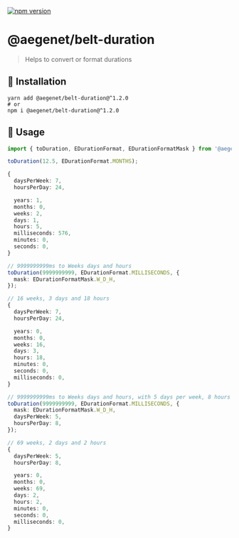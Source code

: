[![npm version](https://img.shields.io/npm/v/@aegenet/belt-duration.svg)](https://www.npmjs.com/package/@aegenet/belt-duration)
<br>

# @aegenet/belt-duration

> Helps to convert or format durations

## 💾 Installation

```shell
yarn add @aegenet/belt-duration@^1.2.0
# or
npm i @aegenet/belt-duration@^1.2.0
```

## 📝 Usage

```typescript
import { toDuration, EDurationFormat, EDurationFormatMask } from '@aegenet/belt-duration';

toDuration(12.5, EDurationFormat.MONTHS);

{
  daysPerWeek: 7,
  hoursPerDay: 24,

  years: 1,
  months: 0,
  weeks: 2,
  days: 1,
  hours: 5,
  milliseconds: 576,
  minutes: 0,
  seconds: 0,
}

// 9999999999ms to Weeks days and hours
toDuration(9999999999, EDurationFormat.MILLISECONDS, {
  mask: EDurationFormatMask.W_D_H,
});

// 16 weeks, 3 days and 18 hours
{
  daysPerWeek: 7,
  hoursPerDay: 24,

  years: 0,
  months: 0,
  weeks: 16,
  days: 3,
  hours: 18,
  minutes: 0,
  seconds: 0,
  milliseconds: 0,
}

// 9999999999ms to Weeks days and hours, with 5 days per week, 8 hours per day
toDuration(9999999999, EDurationFormat.MILLISECONDS, {
  mask: EDurationFormatMask.W_D_H,
  daysPerWeek: 5,
  hoursPerDay: 8,
});

// 69 weeks, 2 days and 2 hours
{
  daysPerWeek: 5,
  hoursPerDay: 8,

  years: 0,
  months: 0,
  weeks: 69,
  days: 2,
  hours: 2,
  minutes: 0,
  seconds: 0,
  milliseconds: 0,
}
```
